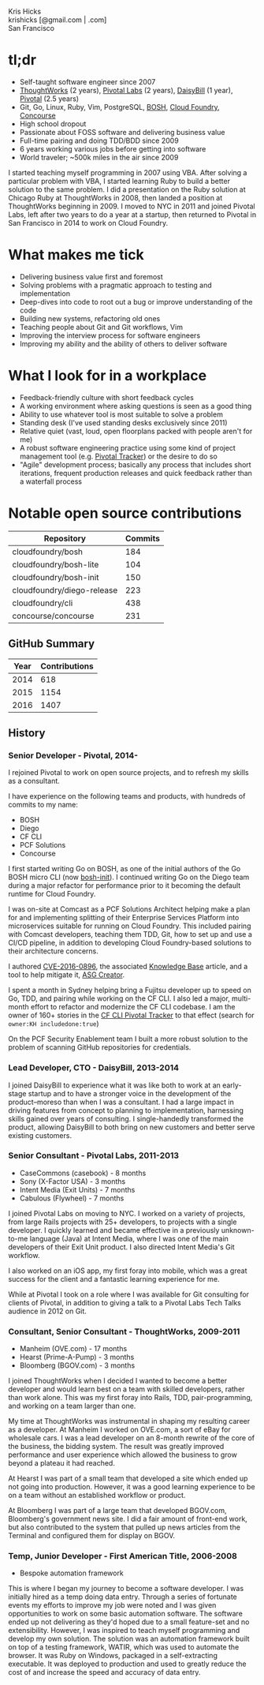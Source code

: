 Kris Hicks  
krishicks [@gmail.com | .com]  
San Francisco  

# tl;dr

* Self-taught software engineer since 2007
* [ThoughtWorks](https://www.thoughtworks.com) (2 years), [Pivotal Labs](https://pivotal.io/labs) (2 years), [DaisyBill](http://www.daisybill.com/) (1 year), [Pivotal](https://pivotal.io) (2.5 years)
* Git, Go, Linux, Ruby, Vim, PostgreSQL, [BOSH](https://bosh.io), [Cloud
  Foundry](https://www.cloudfoundry.org), [Concourse](http://concourse.ci/)
* High school dropout
* Passionate about FOSS software and delivering business value
* Full-time pairing and doing TDD/BDD since 2009
* 6 years working various jobs before getting into software
* World traveler; ~500k miles in the air since 2009

I started teaching myself programming in 2007 using VBA. After solving a
particular problem with VBA, I started learning Ruby to build a better solution
to the same problem. I did a presentation on the Ruby solution at Chicago Ruby
at ThoughtWorks in 2008, then landed a position at ThoughtWorks beginning in
2009. I moved to NYC in 2011 and joined Pivotal Labs, left after two years to
do a year at a startup, then returned to Pivotal in San Francisco in 2014 to
work on Cloud Foundry.

# What makes me tick

* Delivering business value first and foremost
* Solving problems with a pragmatic approach to testing and implementation
* Deep-dives into code to root out a bug or improve understanding of the code
* Building new systems, refactoring old ones
* Teaching people about Git and Git workflows, Vim
* Improving the interview process for software engineers
* Improving my ability and the ability of others to deliver software
 
# What I look for in a workplace

* Feedback-friendly culture with short feedback cycles
* A working environment where asking questions is seen as a good thing
* Ability to use whatever tool is most suitable to solve a problem
* Standing desk (I've used standing desks exclusively since 2011)
* Relative quiet (vast, loud, open floorplans packed with people aren't for me)
* A robust software engineering practice using some kind of project management
 tool (e.g. [Pivotal Tracker](https://www.pivotaltracker.com)) or the desire
 to do so
* "Agile" development process; basically any process that includes short
 iterations, frequent production releases and quick feedback rather than a waterfall process

# Notable open source contributions

Repository | Commits
--- | ---
cloudfoundry/bosh | 184
cloudfoundry/bosh-lite | 104
cloudfoundry/bosh-init | 150
cloudfoundry/diego-release | 223
cloudfoundry/cli | 438
concourse/concourse | 231

## GitHub Summary

Year | Contributions
--- | ---
2014 | 618
2015 | 1154
2016 | 1407

## History

### Senior Developer - Pivotal, 2014-

I rejoined Pivotal to work on open source projects, and to refresh my skills as a consultant.

I have experience on the following teams and products, with hundreds of
commits to my name:

* BOSH
* Diego
* CF CLI
* PCF Solutions
* Concourse

I first started writing Go on BOSH, as one of the initial authors of the Go
BOSH micro CLI (now [bosh-init](https://github.com/cloudfoundry/bosh-init)). I
continued writing Go on the Diego team during a major refactor for performance
prior to it becoming the default runtime for Cloud Foundry.

I was on-site at Comcast as a PCF Solutions Architect helping make a plan for
and implementing splitting of their Enterprise Services Platform into
microservices suitable for running on Cloud Foundry. This included pairing with
Comcast developers, teaching them TDD, Git, how to set up and use a CI/CD
pipeline, in addition to developing Cloud Foundry-based solutions to their
architecture concerns.

I authored [CVE-2016-0896](https://pivotal.io/security/cve-2016-0896), the
associated [Knowledge
Base](https://discuss.pivotal.io/hc/en-us/articles/223312627) article, and a
tool to help mitigate it, [ASG
Creator](https://github.com/cloudfoundry-incubator/asg-creator).

I spent a month in Sydney helping bring a Fujitsu developer up to speed on Go,
TDD, and pairing while working on the CF CLI. I also led a major, multi-month
effort to refactor and modernize the CF CLI codebase. I am the owner of 160+
stories in the [CF CLI Pivotal
Tracker](https://www.pivotaltracker.com/n/projects/892938) to that effect
(search for `owner:KH includedone:true`)

On the PCF Security Enablement team I built a more robust solution to the
problem of scanning GitHub repositories for credentials.

### Lead Developer, CTO - DaisyBill, 2013-2014

I joined DaisyBill to experience what it was like both to work at an
early-stage startup and to have a stronger voice in the development of the
product–moreso than when I was a consultant. I had a large impact in driving
features from concept to planning to implementation, harnessing skills gained
over years of consulting. I single-handedly transformed the product, allowing
DaisyBill to both bring on new customers and better serve existing customers.

### Senior Consultant - Pivotal Labs, 2011-2013

* CaseCommons (casebook) - 8 months
* Sony (X-Factor USA) - 3 months
* Intent Media (Exit Units) - 7 months
* Cabulous (Flywheel) - 7 months

I joined Pivotal Labs on moving to NYC. I worked on a variety of projects, from
large Rails projects with 25+ developers, to projects with a single developer.
I quickly learned and became effective in a previously unknown-to-me language
(Java) at Intent Media, where I was one of the main developers of their Exit
Unit product. I also directed Intent Media's Git workflow.

I also worked on an iOS app, my first foray into mobile, which was a great
success for the client and a fantastic learning experience for me.
 
While at Pivotal I took on a role where I was available for Git consulting for
clients of Pivotal, in addition to giving a talk to a Pivotal Labs Tech Talks
audience in 2012 on Git.

### Consultant, Senior Consultant - ThoughtWorks, 2009-2011

* Manheim (OVE.com) - 17 months
* Hearst (Prime-A-Pump) - 3 months
* Bloomberg (BGOV.com) - 3 months

I joined ThoughtWorks when I decided I wanted to become a better developer and
would learn best on a team with skilled developers, rather than work alone.
This was my first foray into Rails, TDD, pair-programming, and working on a
team larger than one.

My time at ThoughtWorks was instrumental in shaping my resulting career as a
developer. At Manheim I worked on OVE.com, a sort of eBay for wholesale cars. I
was a lead developer on an 8-month rewrite of the core of the business, the
bidding system. The result was greatly improved performance and user experience
which allowed the business to grow beyond a plateau it had reached.

At Hearst I was part of a small team that developed a site which ended up not
going into production. However, it was a good learning experience to be on a
team without an established workflow or product.
     
At Bloomberg I was part of a large team that developed BGOV.com, Bloomberg's
government news site. I did a fair amount of front-end work, but also
contributed to the system that pulled up news articles from the Terminal and
configured them for display on BGOV.

### Temp, Junior Developer - First American Title, 2006-2008

* Bespoke automation framework

This is where I began my journey to become a software developer. I was
initially hired as a temp doing data entry. Through a series of fortunate
events my efforts to improve my job were noted and I was given opportunities to
work on some basic automation software. The software ended up not delivering as
they'd hoped due to a small feature-set and no extensibility. However, I was
inspired to teach myself programming and develop my own solution. The solution
was an automation framework built on top of a testing framework, WATIR, which
was used to automate the browser. It was Ruby on Windows, packaged in a
self-extracting executable. It was deployed to production and used to greatly
reduce the cost of and increase the speed and accuracy of data entry.
